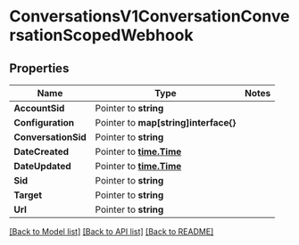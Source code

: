# ConversationsV1ConversationConversationScopedWebhook

## Properties
Name | Type | Notes
------------ | ------------- | -------------
**AccountSid** | Pointer to **string** | 
**Configuration** | Pointer to **map[string]interface{}** | 
**ConversationSid** | Pointer to **string** | 
**DateCreated** | Pointer to [**time.Time**](time.Time.md) | 
**DateUpdated** | Pointer to [**time.Time**](time.Time.md) | 
**Sid** | Pointer to **string** | 
**Target** | Pointer to **string** | 
**Url** | Pointer to **string** | 

[[Back to Model list]](../README.md#documentation-for-models) [[Back to API list]](../README.md#documentation-for-api-endpoints) [[Back to README]](../README.md)


